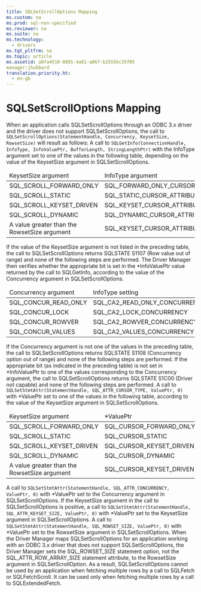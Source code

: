 ```yaml
---
title: SQLSetScrollOptions Mapping
ms.custom: na
ms.prod: sql-non-specified
ms.reviewer: na
ms.suite: na
ms.technology: 
  - drivers
ms.tgt_pltfrm: na
ms.topic: article
ms.assetid: a0fa4510-8891-4a61-a867-b2555bc35f05
manager:jhubbard
translation.priority.ht: 
  - en-gb
---
```

# SQLSetScrollOptions Mapping
<?xml version="1.0" encoding="utf-8"?>
<developerReferenceWithoutSyntaxDocument xmlns="http://ddue.schemas.microsoft.com/authoring/2003/5" xmlns:xlink="http://www.w3.org/1999/xlink" xmlns:xsi="http://www.w3.org/2001/XMLSchema-instance" xsi:schemaLocation="http://ddue.schemas.microsoft.com/authoring/2003/5 http://dduestorage.blob.core.windows.net/ddueschema/developer.xsd">
  <introduction>
    <para>When an application calls <legacyBold>SQLSetScrollOptions</legacyBold> through an ODBC 3<legacyItalic>.x</legacyItalic> driver and the driver does not support <legacyBold>SQLSetScrollOptions</legacyBold>, the call to</para>
  </introduction>
  <section>
    <content>
      <code>SQLSetScrollOptions(StatementHandle, Concurrency, KeysetSize, RowsetSize)</code>
      <para>will result as follows:  </para>
      <list class="bullet">
        <listItem>
          <para>A call to </para>
          <code>SQLGetInfo(ConnectionHandle, InfoType, InfoValuePtr, BufferLength, StringLengthPtr)</code>
          <para>with the <legacyItalic>InfoType</legacyItalic> argument set to one of the values in the following table, depending on the value of the <legacyItalic>KeysetSize</legacyItalic> argument in <legacyBold>SQLSetScrollOptions</legacyBold>. </para>
          <table xmlns:caps="http://schemas.microsoft.com/build/caps/2013/11">
            <thead>
              <tr>
                <TD>
                  <para>
                    <legacyItalic>KeysetSize argument</legacyItalic>                   </para>
                </TD>
                <TD>
                  <para>
                    <legacyItalic>InfoType argument</legacyItalic>                   </para>
                </TD>
              </tr>
            </thead>
            <tbody>
              <tr>
                <TD>
                  <para>SQL_SCROLL_FORWARD_ONLY</para>
                </TD>
                <TD>
                  <para>SQL_FORWARD_ONLY_CURSOR_ATTRIBUTES2</para>
                </TD>
              </tr>
              <tr>
                <TD>
                  <para>SQL_SCROLL_STATIC</para>
                </TD>
                <TD>
                  <para>SQL_STATIC_CURSOR_ATTRIBUTES2</para>
                </TD>
              </tr>
              <tr>
                <TD>
                  <para>SQL_SCROLL_KEYSET_DRIVEN</para>
                </TD>
                <TD>
                  <para>SQL_KEYSET_CURSOR_ATTRIBUTES2</para>
                </TD>
              </tr>
              <tr>
                <TD>
                  <para>SQL_SCROLL_DYNAMIC</para>
                </TD>
                <TD>
                  <para>SQL_DYNAMIC_CURSOR_ATTRIBUTES2</para>
                </TD>
              </tr>
              <tr>
                <TD>
                  <para>A value greater than the <legacyItalic>RowsetSize</legacyItalic> argument</para>
                </TD>
                <TD>
                  <para>SQL_KEYSET_CURSOR_ATTRIBUTES2</para>
                </TD>
              </tr>
            </tbody>
          </table>
          <para>If the value of the <legacyItalic>KeysetSize</legacyItalic> argument is not listed in the preceding table, the call to <legacyBold>SQLSetScrollOptions</legacyBold> returns SQLSTATE S1107 (Row value out of range) and none of the following steps are performed.  </para>
          <para>The Driver Manager then verifies whether the appropriate bit is set in the <legacyItalic>*InfoValuePtr</legacyItalic> value returned by the call to <legacyBold>SQLGetInfo</legacyBold>, according to the value of the <legacyItalic>Concurrency</legacyItalic> argument in <legacyBold>SQLSetScrollOptions</legacyBold>. </para>
          <table xmlns:caps="http://schemas.microsoft.com/build/caps/2013/11">
            <thead>
              <tr>
                <TD>
                  <para>
                    <legacyItalic>Concurrency</legacyItalic> argument</para>
                </TD>
                <TD>
                  <para>
                    <legacyItalic>InfoType</legacyItalic> setting</para>
                </TD>
              </tr>
            </thead>
            <tbody>
              <tr>
                <TD>
                  <para>SQL_CONCUR_READ_ONLY</para>
                </TD>
                <TD>
                  <para>SQL_CA2_READ_ONLY_CONCURRENCY</para>
                </TD>
              </tr>
              <tr>
                <TD>
                  <para>SQL_CONCUR_LOCK</para>
                </TD>
                <TD>
                  <para>SQL_CA2_LOCK_CONCURRENCY</para>
                </TD>
              </tr>
              <tr>
                <TD>
                  <para>SQL_CONCUR_ROWVER</para>
                </TD>
                <TD>
                  <para>SQL_CA2_ROWVER_CONCURRENCY</para>
                </TD>
              </tr>
              <tr>
                <TD>
                  <para>SQL_CONCUR_VALUES</para>
                </TD>
                <TD>
                  <para>SQL_CA2_VALUES_CONCURRENCY</para>
                </TD>
              </tr>
            </tbody>
          </table>
          <para>If the <legacyItalic>Concurrency</legacyItalic> argument is not one of the values in the preceding table, the call to <legacyBold>SQLSetScrollOptions</legacyBold> returns SQLSTATE S1108 (Concurrency option out of range) and none of the following steps are performed. If the appropriate bit (as indicated in the preceding table) is not set in <legacyItalic>*InfoValuePtr</legacyItalic> to one of the values corresponding to the <legacyItalic>Concurrency</legacyItalic> argument, the call to <legacyBold>SQLSetScrollOptions</legacyBold> returns SQLSTATE S1C00 (Driver not capable) and none of the following steps are performed. </para>
        </listItem>
        <listItem>
          <para>A call to </para>
          <code>SQLSetStmtAttr(StatementHandle, SQL_ATTR_CURSOR_TYPE, ValuePtr, 0)</code>
          <para>with <legacyItalic>*ValuePtr</legacyItalic> set to one of the values in the following table, according to the value of the <legacyItalic>KeysetSize</legacyItalic> argument in <legacyBold>SQLSetScrollOptions</legacyBold>. </para>
          <table xmlns:caps="http://schemas.microsoft.com/build/caps/2013/11">
            <thead>
              <tr>
                <TD>
                  <para>
                    <legacyItalic>KeysetSize</legacyItalic> argument</para>
                </TD>
                <TD>
                  <para>
                    <legacyItalic>*ValuePtr</legacyItalic>                   </para>
                </TD>
              </tr>
            </thead>
            <tbody>
              <tr>
                <TD>
                  <para>SQL_SCROLL_FORWARD_ONLY</para>
                </TD>
                <TD>
                  <para>SQL_CURSOR_FORWARD_ONLY</para>
                </TD>
              </tr>
              <tr>
                <TD>
                  <para>SQL_SCROLL_STATIC</para>
                </TD>
                <TD>
                  <para>SQL_CURSOR_STATIC</para>
                </TD>
              </tr>
              <tr>
                <TD>
                  <para>SQL_SCROLL_KEYSET_DRIVEN</para>
                </TD>
                <TD>
                  <para>SQL_CURSOR_KEYSET_DRIVEN</para>
                </TD>
              </tr>
              <tr>
                <TD>
                  <para>SQL_SCROLL_DYNAMIC</para>
                </TD>
                <TD>
                  <para>SQL_CURSOR_DYNAMIC</para>
                </TD>
              </tr>
              <tr>
                <TD>
                  <para>A value greater than the <legacyItalic>RowsetSize</legacyItalic> argument</para>
                </TD>
                <TD>
                  <para>SQL_CURSOR_KEYSET_DRIVEN</para>
                </TD>
              </tr>
            </tbody>
          </table>
        </listItem>
        <listItem>
          <para>A call to </para>
          <code>SQLSetStmtAttr(StatementHandle, SQL_ATTR_CONCURRENCY, ValuePtr, 0)</code>
          <para>with <legacyItalic>*ValuePtr</legacyItalic> set to the <legacyItalic>Concurrency</legacyItalic> argument in <legacyBold>SQLSetScrollOptions</legacyBold>. </para>
        </listItem>
        <listItem>
          <para>If the <legacyItalic>KeysetSize</legacyItalic> argument in the call to <legacyBold>SQLSetScrollOptions</legacyBold> is positive, a call to </para>
          <code>SQLSetStmtAttr(StatementHandle, SQL_ATTR_KEYSET_SIZE, ValuePtr, 0)</code>
          <para>with <legacyItalic>*ValuePtr</legacyItalic> set to the <legacyItalic>KeysetSize</legacyItalic> argument in <legacyBold>SQLSetScrollOptions</legacyBold>. </para>
        </listItem>
        <listItem>
          <para>A call to </para>
          <code>SQLSetStmtAttr(StatementHandle, SQL_ROWSET_SIZE, ValuePtr, 0)</code>
          <para>with <legacyItalic>*ValuePtr</legacyItalic> set to the <legacyItalic>RowsetSize</legacyItalic> argument in <legacyBold>SQLSetScrollOptions</legacyBold>.  </para>
          <alert class="note">
            <para>When the Driver Manager maps <legacyBold>SQLSetScrollOptions</legacyBold> for an application working with an ODBC 3<legacyItalic>.x</legacyItalic> driver that does not support <legacyBold>SQLSetScrollOptions</legacyBold>, the Driver Manager sets the SQL_ROWSET_SIZE statement option, not the SQL_ATTR_ROW_ARRAY_SIZE statement attribute, to the <legacyItalic>RowsetSize</legacyItalic> argument in <legacyBold>SQLSetScrollOption</legacyBold>. As a result, <legacyBold>SQLSetScrollOptions</legacyBold> cannot be used by an application when fetching multiple rows by a call to <legacyBold>SQLFetch</legacyBold> or <legacyBold>SQLFetchScroll</legacyBold>. It can be used only when fetching multiple rows by a call to <legacyBold>SQLExtendedFetch</legacyBold>.</para>
          </alert>
        </listItem>
      </list>
    </content>
  </section>
  <relatedTopics />
</developerReferenceWithoutSyntaxDocument>